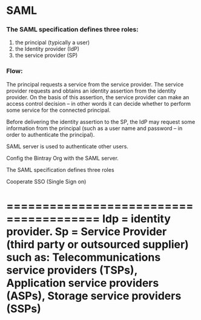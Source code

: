 
# SAML

### The SAML specification defines three roles:
 1. the principal (typically a user)
 2. the Identity provider (IdP)
 3. the service provider (SP)

 ### Flow:
 
 The principal requests a service from the service provider.
 The service provider requests and obtains an identity assertion from the identity provider.
 On the basis of this assertion, the service provider can make an access control decision – in other words it can decide whether to perform some service for the connected principal.

 Before delivering the identity assertion to the SP, the IdP may request some information from the principal (such as a user name and password – in order to authenticate the principal).




SAML server is used to authenticate other users.

Config the Bintray Org with the SAML server.

The SAML specification defines three roles

Cooperate SSO (Single Sign on)

=======================================
Idp = identity provider.
Sp = Service Provider (third party or outsourced supplier)
such as:
Telecommunications service providers (TSPs), Application service providers (ASPs), Storage service providers (SSPs)
=======================================
